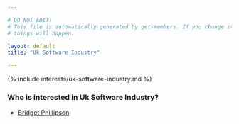 ```yaml
---

# DO NOT EDIT!
# This file is automatically generated by get-members. If you change it, bad
# things will happen.

layout: default
title: "Uk Software Industry"

---
```


{% include interests/uk-software-industry.md %}

### Who is interested in Uk Software Industry?


* [Bridget Phillipson](/members/bridget-phillipson.html)
